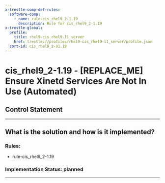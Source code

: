 ```yaml
---
x-trestle-comp-def-rules:
  software-comp:
    - name: rule-cis_rhel9_2-1.19
      description: Rule for cis_rhel9_2-1.19
x-trestle-global:
  profile:
    title: rhel9-cis_rhel9-l1_server
    href: trestle://profiles/rhel9-cis_rhel9-l1_server/profile.json
  sort-id: cis_rhel9_2-01.19
---
```


# cis_rhel9_2-1.19 - \[REPLACE_ME\] Ensure Xinetd Services Are Not In Use (Automated)

## Control Statement

______________________________________________________________________

## What is the solution and how is it implemented?

<!-- For implementation status enter one of: implemented, partial, planned, alternative, not-applicable -->

<!-- Note that the list of rules under ### Rules: is read-only and changes will not be captured after assembly to JSON -->

<!-- Add control implementation description here for control: cis_rhel9_2-1.19 -->

### Rules:

  - rule-cis_rhel9_2-1.19

### Implementation Status: planned

______________________________________________________________________
